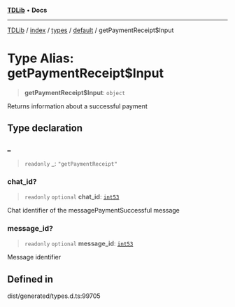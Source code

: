 [**TDLib**](../../../../../../README.md) • **Docs**

***

[TDLib](../../../../../../modules.md) / [index](../../../../../README.md) / [types](../../../README.md) / [default](../README.md) / getPaymentReceipt$Input

# Type Alias: getPaymentReceipt$Input

> **getPaymentReceipt$Input**: `object`

Returns information about a successful payment

## Type declaration

### \_

> `readonly` **\_**: `"getPaymentReceipt"`

### chat\_id?

> `readonly` `optional` **chat\_id**: [`int53`](int53.md)

Chat identifier of the messagePaymentSuccessful message

### message\_id?

> `readonly` `optional` **message\_id**: [`int53`](int53.md)

Message identifier

## Defined in

dist/generated/types.d.ts:99705
